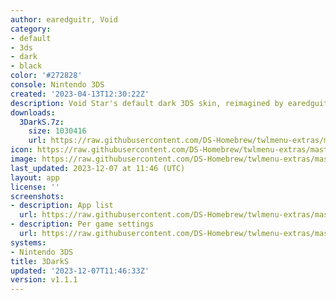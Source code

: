 ```yaml
---
author: earedguitr, Void
category:
- default
- 3ds
- dark
- black
color: '#272828'
console: Nintendo 3DS
created: '2023-04-13T12:30:22Z'
description: Void Star's default dark 3DS skin, reimagined by earedguitr
downloads:
  3DarkS.7z:
    size: 1030416
    url: https://raw.githubusercontent.com/DS-Homebrew/twlmenu-extras/master/_nds/TWiLightMenu/3dsmenu/themes/3DarkS.7z
icon: https://raw.githubusercontent.com/DS-Homebrew/twlmenu-extras/master/_nds/TWiLightMenu/3dsmenu/themes/meta/3DarkS/icon.png
image: https://raw.githubusercontent.com/DS-Homebrew/twlmenu-extras/master/_nds/TWiLightMenu/3dsmenu/themes/meta/3DarkS/icon.png
last_updated: 2023-12-07 at 11:46 (UTC)
layout: app
license: ''
screenshots:
- description: App list
  url: https://raw.githubusercontent.com/DS-Homebrew/twlmenu-extras/master/_nds/TWiLightMenu/3dsmenu/themes/meta/3DarkS/screenshots/app-list.png
- description: Per game settings
  url: https://raw.githubusercontent.com/DS-Homebrew/twlmenu-extras/master/_nds/TWiLightMenu/3dsmenu/themes/meta/3DarkS/screenshots/per-game-settings.png
systems:
- Nintendo 3DS
title: 3DarkS
updated: '2023-12-07T11:46:33Z'
version: v1.1.1
---
```

